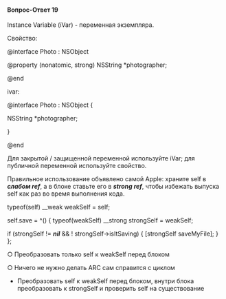 #### Вопрос-Ответ 19
Instance Variable (iVar) - переменная экземпляра.

Свойство:

@interface Photo : NSObject

@property (nonatomic, strong) NSString \*photographer;

@end

ivar:

@interface Photo : NSObject {

   NSString \*photographer;

}

@end

Для закрытой / защищенной переменной используйте iVar; для публичной переменной используйте свойство.

Правильное использование объявлено самой Apple: храните self в ***слабом ref***, а в блоке ставьте его в ***strong ref***, чтобы избежать выпуска self как раз во время выполнения кода.

typeof(self) \__weak weakSelf = self;

self.save = ^() {
    typeof(weakSelf) \__strong strongSelf = weakSelf;

   if (strongSelf != ***nil*** && ! strongSelf->isItSaving) {
   [strongSelf saveMyFile];
   }
};


○ Преобразовать только self к weakSelf перед блоком

○ Ничего не нужно делать ARC сам справится с циклом

* Преобразовать self к weakSelf перед блоком, внутри блока преобразовать к strongSelf и проверить self на существование